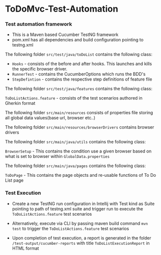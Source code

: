 # ToDoMvc-Test-Automation

### Test automation framework
- This is a Maven based Cucumber TestNG framework
- pom.xml has all dependencies and build configuration pointing to testng.xml

The following folder `src/test/java/toDoList` contains the following class:

- `Hooks` - consists of the before and after hooks. This launches and kills the specific browser driver.
- `RunnerTest` - contains the CucumberOptions which runs the BDD's
- `StepDefintion` - contains the respective step definitions of feature file

The following folder `src/test/java/features` contains the following class:

`ToDoListActions.feature` - consists of the test scenarios authored in Gherkin format

The following folder `src/main/resources` consists of properties file storing all global data values(base url, browser etc..)
 
The following folder `src/main/resources/browserDrivers` contains browser drivers

The following folder `src/main/java/utils` contains the following class:

`BrowserSetup` - This contains the condition use a given browser based on what is set to browser within `GlobalData.properties`

The following folder `src/main/java/pages` contains the following class:

`ToDoPage` - This contains the page objects and re-usable functions of To Do List page




### Test Execution


- Create a new TestNG run configuration in Intellij with Test kind as Suite pointing to path of testng.xml suite
  and trigger run to execute the `ToDoListActions.feature` test scenarios
   
- Alternatively, execute via CLI by passing maven build command `mvn test` to trigger the `ToDoListActions.feature` test scenarios

- Upon completion of test execution, a report is generated in the folder `/test-output/cucumber-reports` with
  title `ToDoListExecutionReport` in HTML format    


